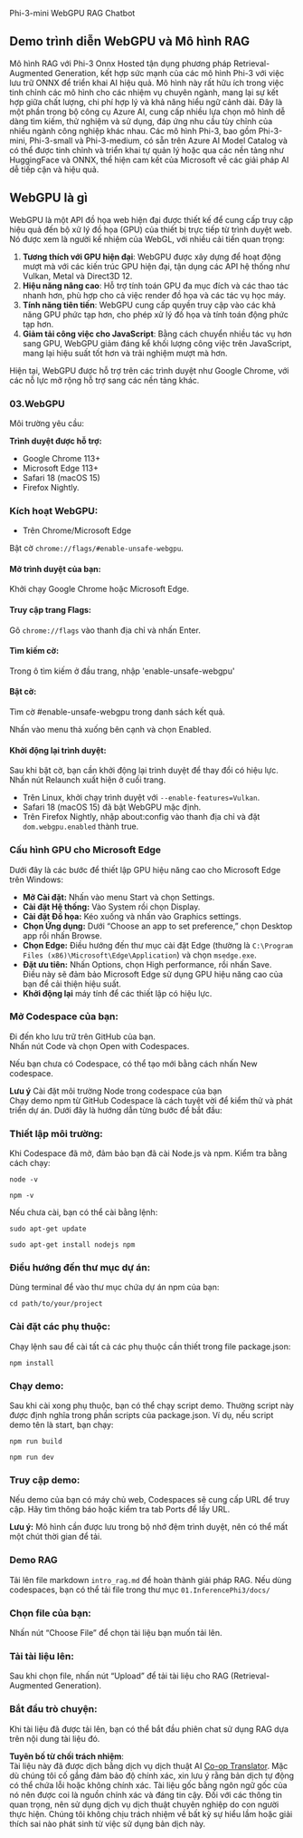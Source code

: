 <!--
CO_OP_TRANSLATOR_METADATA:
{
  "original_hash": "4aac6b8a5dcbbe9a32b47be30340cac2",
  "translation_date": "2025-07-16T17:19:26+00:00",
  "source_file": "code/08.RAG/rag_webgpu_chat/README.md",
  "language_code": "vi"
}
-->
Phi-3-mini WebGPU RAG Chatbot

## Demo trình diễn WebGPU và Mô hình RAG
Mô hình RAG với Phi-3 Onnx Hosted tận dụng phương pháp Retrieval-Augmented Generation, kết hợp sức mạnh của các mô hình Phi-3 với việc lưu trữ ONNX để triển khai AI hiệu quả. Mô hình này rất hữu ích trong việc tinh chỉnh các mô hình cho các nhiệm vụ chuyên ngành, mang lại sự kết hợp giữa chất lượng, chi phí hợp lý và khả năng hiểu ngữ cảnh dài. Đây là một phần trong bộ công cụ Azure AI, cung cấp nhiều lựa chọn mô hình dễ dàng tìm kiếm, thử nghiệm và sử dụng, đáp ứng nhu cầu tùy chỉnh của nhiều ngành công nghiệp khác nhau. Các mô hình Phi-3, bao gồm Phi-3-mini, Phi-3-small và Phi-3-medium, có sẵn trên Azure AI Model Catalog và có thể được tinh chỉnh và triển khai tự quản lý hoặc qua các nền tảng như HuggingFace và ONNX, thể hiện cam kết của Microsoft về các giải pháp AI dễ tiếp cận và hiệu quả.

## WebGPU là gì
WebGPU là một API đồ họa web hiện đại được thiết kế để cung cấp truy cập hiệu quả đến bộ xử lý đồ họa (GPU) của thiết bị trực tiếp từ trình duyệt web. Nó được xem là người kế nhiệm của WebGL, với nhiều cải tiến quan trọng:

1. **Tương thích với GPU hiện đại**: WebGPU được xây dựng để hoạt động mượt mà với các kiến trúc GPU hiện đại, tận dụng các API hệ thống như Vulkan, Metal và Direct3D 12.
2. **Hiệu năng nâng cao**: Hỗ trợ tính toán GPU đa mục đích và các thao tác nhanh hơn, phù hợp cho cả việc render đồ họa và các tác vụ học máy.
3. **Tính năng tiên tiến**: WebGPU cung cấp quyền truy cập vào các khả năng GPU phức tạp hơn, cho phép xử lý đồ họa và tính toán động phức tạp hơn.
4. **Giảm tải công việc cho JavaScript**: Bằng cách chuyển nhiều tác vụ hơn sang GPU, WebGPU giảm đáng kể khối lượng công việc trên JavaScript, mang lại hiệu suất tốt hơn và trải nghiệm mượt mà hơn.

Hiện tại, WebGPU được hỗ trợ trên các trình duyệt như Google Chrome, với các nỗ lực mở rộng hỗ trợ sang các nền tảng khác.

### 03.WebGPU
Môi trường yêu cầu:

**Trình duyệt được hỗ trợ:**  
- Google Chrome 113+  
- Microsoft Edge 113+  
- Safari 18 (macOS 15)  
- Firefox Nightly.

### Kích hoạt WebGPU:

- Trên Chrome/Microsoft Edge

Bật cờ `chrome://flags/#enable-unsafe-webgpu`.

#### Mở trình duyệt của bạn:
Khởi chạy Google Chrome hoặc Microsoft Edge.

#### Truy cập trang Flags:
Gõ `chrome://flags` vào thanh địa chỉ và nhấn Enter.

#### Tìm kiếm cờ:
Trong ô tìm kiếm ở đầu trang, nhập 'enable-unsafe-webgpu'

#### Bật cờ:
Tìm cờ #enable-unsafe-webgpu trong danh sách kết quả.

Nhấn vào menu thả xuống bên cạnh và chọn Enabled.

#### Khởi động lại trình duyệt:

Sau khi bật cờ, bạn cần khởi động lại trình duyệt để thay đổi có hiệu lực. Nhấn nút Relaunch xuất hiện ở cuối trang.

- Trên Linux, khởi chạy trình duyệt với `--enable-features=Vulkan`.
- Safari 18 (macOS 15) đã bật WebGPU mặc định.
- Trên Firefox Nightly, nhập about:config vào thanh địa chỉ và đặt `dom.webgpu.enabled` thành true.

### Cấu hình GPU cho Microsoft Edge

Dưới đây là các bước để thiết lập GPU hiệu năng cao cho Microsoft Edge trên Windows:

- **Mở Cài đặt:** Nhấn vào menu Start và chọn Settings.
- **Cài đặt Hệ thống:** Vào System rồi chọn Display.
- **Cài đặt Đồ họa:** Kéo xuống và nhấn vào Graphics settings.
- **Chọn Ứng dụng:** Dưới “Choose an app to set preference,” chọn Desktop app rồi nhấn Browse.
- **Chọn Edge:** Điều hướng đến thư mục cài đặt Edge (thường là `C:\Program Files (x86)\Microsoft\Edge\Application`) và chọn `msedge.exe`.
- **Đặt ưu tiên:** Nhấn Options, chọn High performance, rồi nhấn Save.  
Điều này sẽ đảm bảo Microsoft Edge sử dụng GPU hiệu năng cao của bạn để cải thiện hiệu suất.  
- **Khởi động lại** máy tính để các thiết lập có hiệu lực.

### Mở Codespace của bạn:
Đi đến kho lưu trữ trên GitHub của bạn.  
Nhấn nút Code và chọn Open with Codespaces.

Nếu bạn chưa có Codespace, có thể tạo mới bằng cách nhấn New codespace.

**Lưu ý** Cài đặt môi trường Node trong codespace của bạn  
Chạy demo npm từ GitHub Codespace là cách tuyệt vời để kiểm thử và phát triển dự án. Dưới đây là hướng dẫn từng bước để bắt đầu:

### Thiết lập môi trường:
Khi Codespace đã mở, đảm bảo bạn đã cài Node.js và npm. Kiểm tra bằng cách chạy:  
```
node -v
```  
```
npm -v
```

Nếu chưa cài, bạn có thể cài bằng lệnh:  
```
sudo apt-get update
```  
```
sudo apt-get install nodejs npm
```

### Điều hướng đến thư mục dự án:
Dùng terminal để vào thư mục chứa dự án npm của bạn:  
```
cd path/to/your/project
```

### Cài đặt các phụ thuộc:
Chạy lệnh sau để cài tất cả các phụ thuộc cần thiết trong file package.json:  

```
npm install
```

### Chạy demo:
Sau khi cài xong phụ thuộc, bạn có thể chạy script demo. Thường script này được định nghĩa trong phần scripts của package.json. Ví dụ, nếu script demo tên là start, bạn chạy:  

```
npm run build
```  
```
npm run dev
```

### Truy cập demo:
Nếu demo của bạn có máy chủ web, Codespaces sẽ cung cấp URL để truy cập. Hãy tìm thông báo hoặc kiểm tra tab Ports để lấy URL.

**Lưu ý:** Mô hình cần được lưu trong bộ nhớ đệm trình duyệt, nên có thể mất một chút thời gian để tải.

### Demo RAG
Tải lên file markdown `intro_rag.md` để hoàn thành giải pháp RAG. Nếu dùng codespaces, bạn có thể tải file trong thư mục `01.InferencePhi3/docs/`

### Chọn file của bạn:
Nhấn nút “Choose File” để chọn tài liệu bạn muốn tải lên.

### Tải tài liệu lên:
Sau khi chọn file, nhấn nút “Upload” để tải tài liệu cho RAG (Retrieval-Augmented Generation).

### Bắt đầu trò chuyện:
Khi tài liệu đã được tải lên, bạn có thể bắt đầu phiên chat sử dụng RAG dựa trên nội dung tài liệu đó.

**Tuyên bố từ chối trách nhiệm**:  
Tài liệu này đã được dịch bằng dịch vụ dịch thuật AI [Co-op Translator](https://github.com/Azure/co-op-translator). Mặc dù chúng tôi cố gắng đảm bảo độ chính xác, xin lưu ý rằng bản dịch tự động có thể chứa lỗi hoặc không chính xác. Tài liệu gốc bằng ngôn ngữ gốc của nó nên được coi là nguồn chính xác và đáng tin cậy. Đối với các thông tin quan trọng, nên sử dụng dịch vụ dịch thuật chuyên nghiệp do con người thực hiện. Chúng tôi không chịu trách nhiệm về bất kỳ sự hiểu lầm hoặc giải thích sai nào phát sinh từ việc sử dụng bản dịch này.